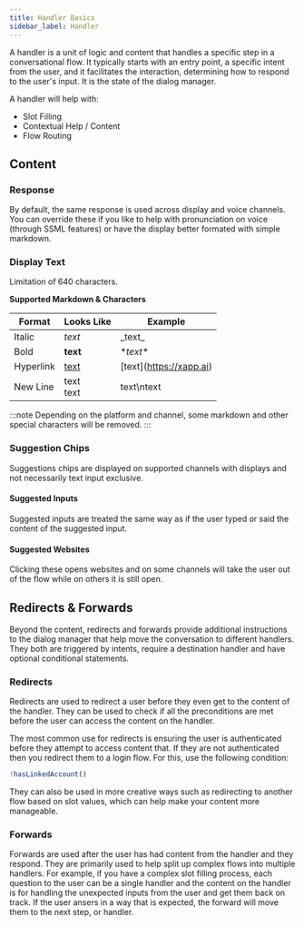 ```yaml
---
title: Handler Basics
sidebar_label: Handler
---
```


A handler is a unit of logic and content that handles a specific step in a conversational flow. It typically starts with an entry point, a specific intent from the user, and it facilitates the interaction, determining how to respond to the user's input.  It is the state of the dialog manager.  

A handler will help with:

- Slot Filling
- Contextual Help / Content
- Flow Routing

## Content

### Response

By default, the same response is used across display and voice channels.  You can override these if you like to help with pronunciation on voice (through SSML features) or have the display better formated with simple markdown.

### Display Text

Limitation of 640 characters.

**Supported Markdown & Characters**

| Format | Looks Like | Example | 
|--------|------------|-----------|
| Italic   |      _text_      |  \_text\_ |
| Bold | **text** | \**text\** |
| Hyperlink | [text](https://xapp.ai) | \[text\]\(https://xapp.ai) |
| New Line | text<br/>text | text\\ntext |

:::note
Depending on the platform and channel, some markdown and other special characters will be removed.
:::

### Suggestion Chips

Suggestions chips are displayed on supported channels with displays and not necessarily text input exclusive. 

#### Suggested Inputs

Suggested inputs are treated the same way as if the user typed or said the content of the suggested input.  

#### Suggested Websites

Clicking these opens websites and on some channels will take the user out of the flow while on others it is still open.

## Redirects & Forwards

Beyond the content, redirects and forwards provide additional instructions to the dialog manager that help move the conversation to different handlers.  They both are triggered by intents, require a destination handler and have optional conditional statements.

### Redirects

Redirects are used to redirect a user before they even get to the content of the handler.  They can be used to check if all the preconditions are met before the user can access the content on the handler.

The most common use for redirects is ensuring the user is authenticated before they attempt to access content that.  If they are not authenticated then you redirect them to a login flow.  For this, use the following condition:

```ts
!hasLinkedAccount()
```

They can also be used in more creative ways such as redirecting to another flow based on slot values, which can help make your content more manageable.

### Forwards

Forwards are used after the user has had content from the handler and they respond.  They are primarily used to help split up complex flows into multiple handlers.  For example, if you have a complex slot filling process, each question to the user can be a single handler and the content on the handler is for handling the unexpected inputs from the user and get them back on track.  If the user ansers in a way that is expected, the forward will move them to the next step, or handler.